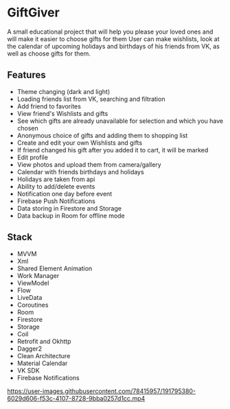 # GiftGiver
A small educational project that will help you please your loved ones and will make it easier to choose gifts for them
User can make wishlists, look at the calendar of upcoming holidays and birthdays of his friends from VK, as well as choose gifts for them.

## Features
- Theme changing (dark and light)
- Loading friends list from VK, searching and filtration
- Add friend to favorites
- View friend's Wishlists and gifts
- See which gifts are already unavailable for selection and which you have chosen
- Anonymous choice of gifts and adding them to shopping list
- Create and edit your own Wishlists and gifts
- If friend changed his gift after you added it to cart, it will be marked
- Edit profile
- View photos and upload them from camera/gallery
- Calendar with friends birthdays and holidays
- Holidays are taken from api
- Ability to add/delete events
- Notification one day before event
- Firebase Push Notifications
- Data storing in Firestore and Storage
- Data backup in Room for offline mode

## Stack
- MVVM
- Xml
- Shared Element Animation
- Work Manager
- ViewModel
- Flow
- LiveData
- Coroutines
- Room
- Firestore
- Storage
- Coil
- Retrofit and Okhttp
- Dagger2
- Clean Architecture
- Material Calendar
- VK SDK
- Firebase Notifications

https://user-images.githubusercontent.com/78415957/191795380-6029d606-f53c-4107-8728-9bba0257d1cc.mp4
